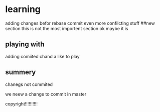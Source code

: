 # learning
adding changes befor rebase commit even more confilcting stuff
##new section
this is not the most importent section
ok maybe it is
## playing with 
adding comiited chand
a like to play
## summery
chanegs not commited

we neew a change to commit in master

copyright!!!!!!!!!!